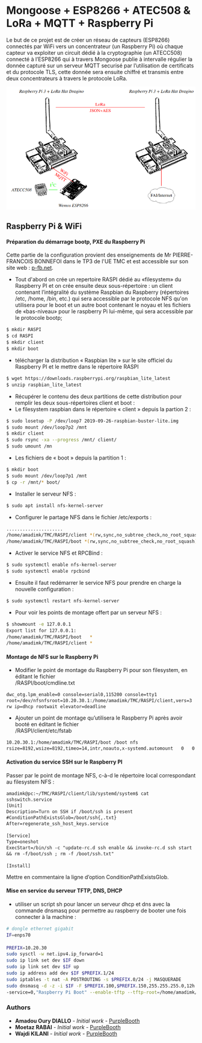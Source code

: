  # Mongoose + ESP8266 + ATEC508 & LoRa + MQTT + Raspberry Pi

Le but de ce projet est de créer un réseau de capteurs (ESP8266) connectés par WiFi vers un concentrateur (un Raspberry Pi) où chaque capteur va exploiter un circuit dédié à la cryptographie (un ATECC508) connecté à l’ESP8266 qui à travers Mongoose publie à intervalle régulier la donnée capturé sur un serveur MQTT securisé par l’utilisation de certificats et du protocole TLS, cette donnée sera ensuite chiffré et transmis  entre deux concentrateurs à travers le protocole LoRa.

![alt text](https://github.com/Amadimk/UNILIM_TMC/blob/master/intro.png)


## Raspberry Pi & WiFi

#### Préparation du démarrage bootp, PXE du Raspberry Pi

Cette partie de la configuration provient des enseignements de Mr PIERRE-FRANCOIS BONNEFOI dans le TP3  de l'UE TMC et est accessible sur son site web : [p-fb.net](https://p-fb.net/master-2/tmc.html?L=0).

* Tout d'abord on crée un repertoire RASPI dédié au «filesystem» du Raspberry PI  et on crée ensuite deux sous-répertoire : un client contenant l’intégralité du système Raspbian du Raspberry (répertoires /etc, /home, /bin, etc.) qui sera accessible par le protocole NFS qu'on utilisera pour le boot et un autre boot contenant le noyau et les fichiers de «bas-niveau» pour le raspberry Pi lui-même, qui sera accessible par le protocole bootp;

```bash
$ mkdir RASPI
$ cd RASPI
$ mkdir client
$ mkdir boot
```

* télécharger la distribution « Raspbian lite » sur le site officiel du Raspberry PI et le mettre dans le répertoire RASPI

```bash
$ wget https://downloads.raspberrypi.org/raspbian_lite_latest
$ unzip raspbian_lite_latest

```
* Récupérer le contenu des deux partitions de cette distribution pour remplir les deux sous-répertoires client et boot :
* Le filesystem raspbian dans le répertoire « client » depuis la partion 2 :

```bash
$ sudo losetup -P /dev/loop7 2019-09-26-raspbian-buster-lite.img
$ sudo mount /dev/loop7p2 /mnt
$ mkdir client
$ sudo rsync -xa --progress /mnt/ client/
$ sudo umount /mn

```
* Les fichiers de « boot » depuis la partition 1 :

```bash
$ mkdir boot
$ sudo mount /dev/loop7p1 /mnt
$ cp -r /mnt/* boot/

```
* Installer le serveur NFS :
```bash
$ sudo apt install nfs-kernel-server
```

* Configurer le partage NFS dans le fichier /etc/exports :
```bash
.....................
/home/amadimk/TMC/RASPI/client *(rw,sync,no_subtree_check,no_root_squash)
/home/amadimk/TMC/RASPI/boot *(rw,sync,no_subtree_check,no_root_squash)
```
* Activer le service NFS et RPCBind :

```bash
$ sudo systemctl enable nfs-kernel-server
$ sudo systemctl enable rpcbind
```
* Ensuite il faut redémarrer le service NFS pour prendre en charge la nouvelle configuration :
```bash
$ sudo systemctl restart nfs-kernel-server
```
* Pour voir les points de montage offert par un serveur NFS :
```bash
$ showmount -e 127.0.0.1
Export list for 127.0.0.1:
/home/amadimk/TMC/RASPI/boot   *
/home/amadimk/TMC/RASPI/client *
```
#### Montage de NFS sur le Raspberry Pi
* Modifier le point de montage du Raspberry Pi pour son filesystem, en éditant le fichier  
/RASPI/boot/cmdline.txt
```
dwc_otg.lpm_enable=0 console=serial0,115200 console=tty1 root=/dev/nfsnfsroot=10.20.30.1:/home/amadimk/TMC/RASPI/client,vers=3 rw ip=dhcp rootwait elevator=deadline
```
* Ajouter un point de montage qu’utilisera le Raspberry Pi après avoir booté en éditant le fichier  
/RASPI/client/etc/fstab
```
10.20.30.1:/home/amadimk/TMC/RASPI/boot /boot nfs rsize=8192,wsize=8192,timeo=14,intr,noauto,x-systemd.automount   0   0
```
#### Activation du service SSH sur le Raspberry PI
Passer par le point de montage NFS, c-à-d le répertoire local correspondant au filesystem NFS :
```
amadimk@pc:~/TMC/RASPI/client/lib/systemd/system$ cat sshswitch.service
[Unit]
Description=Turn on SSH if /boot/ssh is present
#ConditionPathExistsGlob=/boot/ssh{,.txt}
After=regenerate_ssh_host_keys.service

[Service]
Type=oneshot
ExecStart=/bin/sh -c "update-rc.d ssh enable && invoke-rc.d ssh start && rm -f/boot/ssh ; rm -f /boot/ssh.txt"

[Install]
```
Mettre en commentaire la ligne d’option ConditionPathExistsGlob.
#### Mise en service du serveur TFTP, DNS, DHCP

* utiliser un script sh pour lancer un serveur dhcp et dns avec la commande dnsmasq pour permettre au raspberry de booter une fois connecter à la machine :
```bash
# dongle ethernet gigabit
IF=enps70

PREFIX=10.20.30
sudo sysctl -w net.ipv4.ip_forward=1
sudo ip link set dev $IF down
sudo ip link set dev $IF up
sudo ip address add dev $IF $PREFIX.1/24
sudo iptables -t nat -A POSTROUTING -s $PREFIX.0/24 -j MASQUERADE
sudo dnsmasq -d -z -i $IF -F $PREFIX.100,$PREFIX.150,255.255.255.0,12h -O 3,$PREFIX.1-O 6,8.8.8.8,8.8.4.4 --pxe
-service=0,"Raspberry Pi Boot" --enable-tftp --tftp-root=/home/amadimk/TMC/RASPI/boot
```



### Authors

* **Amadou Oury DIALLO** - *Initial work* - [PurpleBooth](https://github.com/Amadimk)
* **Moetaz RABAI** - *Initial work* - [PurpleBooth](https://github.com/Jalix07)
* **Wajdi KILANI** - *Initial work* - [PurpleBooth](https://github.com/PurpleBooth)

